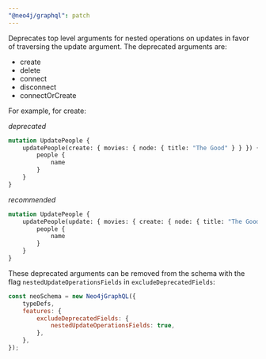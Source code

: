 ```yaml
---
"@neo4j/graphql": patch
---
```


Deprecates top level arguments for nested operations on updates in favor of traversing the update argument. The deprecated arguments are:

-   create
-   delete
-   connect
-   disconnect
-   connectOrCreate

For example, for create:

_deprecated_

```graphql
mutation UpdatePeople {
    updatePeople(create: { movies: { node: { title: "The Good" } } }) {
        people {
            name
        }
    }
}
```

_recommended_

```graphql
mutation UpdatePeople {
    updatePeople(update: { movies: { create: { node: { title: "The Good" } } } }) {
        people {
            name
        }
    }
}
```

These deprecated arguments can be removed from the schema with the flag `nestedUpdateOperationsFields` in `excludeDeprecatedFields`:

```js
const neoSchema = new Neo4jGraphQL({
    typeDefs,
    features: {
        excludeDeprecatedFields: {
            nestedUpdateOperationsFields: true,
        },
    },
});
```

